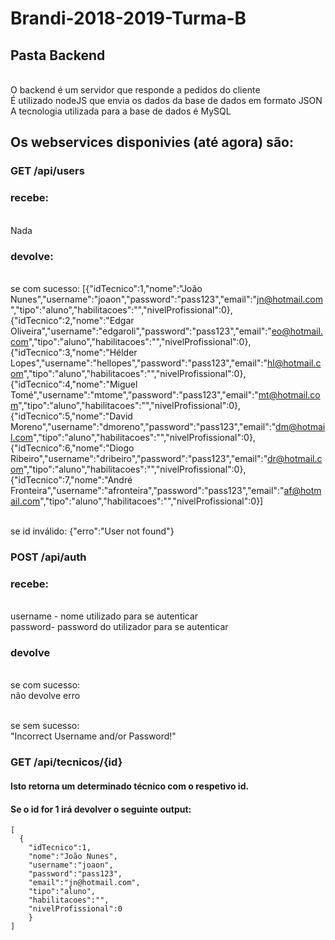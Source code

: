 # Brandi-2018-2019-Turma-B
## Pasta Backend


<br/>O backend é um servidor que responde a pedidos do cliente
<br/>É utilizado nodeJS que envia os dados da base de dados em formato JSON
<br/>A tecnologia utilizada para a base de dados é MySQL

## Os webservices disponivies (até agora) são:

### GET /api/users


### recebe:

<br/> Nada

### devolve:

<br/>se com sucesso:
[{"idTecnico":1,"nome":"João Nunes","username":"joaon","password":"pass123","email":"jn@hotmail.com","tipo":"aluno","habilitacoes":"","nivelProfissional":0},{"idTecnico":2,"nome":"Edgar Oliveira","username":"edgaroli","password":"pass123","email":"eo@hotmail.com","tipo":"aluno","habilitacoes":"","nivelProfissional":0},{"idTecnico":3,"nome":"Hélder Lopes","username":"hellopes","password":"pass123","email":"hl@hotmail.com","tipo":"aluno","habilitacoes":"","nivelProfissional":0},{"idTecnico":4,"nome":"Miguel Tomé","username":"mtome","password":"pass123","email":"mt@hotmail.com","tipo":"aluno","habilitacoes":"","nivelProfissional":0},{"idTecnico":5,"nome":"David Moreno","username":"dmoreno","password":"pass123","email":"dm@hotmail.com","tipo":"aluno","habilitacoes":"","nivelProfissional":0},{"idTecnico":6,"nome":"Diogo Ribeiro","username":"dribeiro","password":"pass123","email":"dr@hotmail.com","tipo":"aluno","habilitacoes":"","nivelProfissional":0},{"idTecnico":7,"nome":"André Fronteira","username":"afronteira","password":"pass123","email":"af@hotmail.com","tipo":"aluno","habilitacoes":"","nivelProfissional":0}]

<br/>se id inválido:
{"erro":"User not found"}


### POST /api/auth

### recebe:

<br/> username - nome utilizado para se autenticar
<br/> password- password do utilizador para se autenticar

### devolve

<br/>se com sucesso:
<br/>não devolve erro

<br/>se sem sucesso:
<br/>"Incorrect Username and/or Password!"


### GET /api/tecnicos/{id}
#### Isto retorna um determinado técnico com o respetivo id.
#### Se o id for 1 irá devolver o seguinte output:
```jsonc
[
  {
    "idTecnico":1,
    "nome":"João Nunes",
    "username":"joaon",
    "password":"pass123",
    "email":"jn@hotmail.com",
    "tipo":"aluno",
    "habilitacoes":"",
    "nivelProfissional":0
    }
]
```

